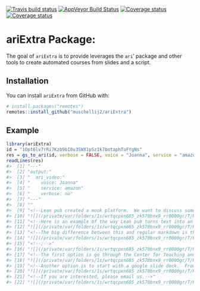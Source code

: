 
[![Travis build
status](https://travis-ci.com/muschellij2/ariExtra.svg?branch=master)](https://travis-ci.com/muschellij2/ariExtra)
[![AppVeyor Build
Status](https://ci.appveyor.com/api/projects/status/github/muschellij2/ariExtra?branch=master&svg=true)](https://ci.appveyor.com/project/muschellij2/ariExtra)
[![Coverage
status](https://coveralls.io/repos/github/muschellij2/ariExtra/badge.svg?branch=master)](https://coveralls.io/r/muschellij2/ariExtra?branch=master)
[![Coverage
status](https://codecov.io/gh/muschellij2/ariExtra/branch/master/graph/badge.svg)](https://codecov.io/github/muschellij2/ariExtra?branch=master)
<!-- README.md is generated from README.Rmd. Please edit that file -->

# ariExtra Package:

The goal of `ariExtra` is to provide leverages the `ari`’ package and
other tools to create automated courses from slides and a script.

## Installation

You can install `ariExtra` from GitHub with:

``` r
# install.packages("remotes")
remotes::install_github("muschellij2/ariExtra")
```

## Example

``` r
library(ariExtra)
id = "1Opt6lv7rRi7Kzb9bI0u3SWX1pSz1k7botaphTuFYgNs"
res = gs_to_ari(id, verbose = FALSE, voice = "Joanna", service = "amazon") 
readLines(res)
#>  [1] "---"                                                                                                                                                                                                          
#>  [2] "output:"                                                                                                                                                                                                      
#>  [3] "  ari_video:"                                                                                                                                                                                                 
#>  [4] "    voice: Joanna"                                                                                                                                                                                            
#>  [5] "    service: amazon"                                                                                                                                                                                          
#>  [6] "    verbose: no"                                                                                                                                                                                              
#>  [7] "---"                                                                                                                                                                                                          
#>  [8] ""                                                                                                                                                                                                             
#>  [9] "<!--Lean pub created a mook platform.  We want to discuss some options for creating courses with Lean pub at Johns Hopkins.-->"                                                                               
#> [10] "![](/private/var/folders/1s/wrtqcpxn685_zk570bnx9_rr0000gr/T/Rtmp899nRu/filec81076c58194.png)"                                                                                                                
#> [11] "<!--Here is an example of the way Lean pub turns text into an output course.  The left hand side is written in a markdown format called Markua.-->"                                                           
#> [12] "![](/private/var/folders/1s/wrtqcpxn685_zk570bnx9_rr0000gr/T/Rtmp899nRu/filec81020be5877.png)"                                                                                                                
#> [13] "<!--The big difference between this and regular markdown is that you can have quizzes and exercises.  The questions and answers can both be randomized.  Multiple wrong and correct answers can be given.-->" 
#> [14] "![](/private/var/folders/1s/wrtqcpxn685_zk570bnx9_rr0000gr/T/Rtmp899nRu/filec81030a1fd6c.png)"                                                                                                                
#> [15] "<!--;-->"                                                                                                                                                                                                     
#> [16] "![](/private/var/folders/1s/wrtqcpxn685_zk570bnx9_rr0000gr/T/Rtmp899nRu/filec8105b04d665.png)"                                                                                                                
#> [17] "<!--The first option is go through the Center for Teaching and Learning.  You must build the course yourself and Ira’s team allows you to have the Johns Hopkins designation.-->"                             
#> [18] "![](/private/var/folders/1s/wrtqcpxn685_zk570bnx9_rr0000gr/T/Rtmp899nRu/filec8101a97af92.png)"                                                                                                                
#> [19] "<!--Another option is to start with a google slide deck.  From this, we can help create the structure and the format necessary for courses.  We can make videos and upload them to youtube, like this one.-->"
#> [20] "![](/private/var/folders/1s/wrtqcpxn685_zk570bnx9_rr0000gr/T/Rtmp899nRu/filec8105c87a7e1.png)"                                                                                                                
#> [21] "<!--If you are interested, please email us.-->"                                                                                                                                                               
#> [22] "![](/private/var/folders/1s/wrtqcpxn685_zk570bnx9_rr0000gr/T/Rtmp899nRu/filec8104e1ed43c.png)"
```
